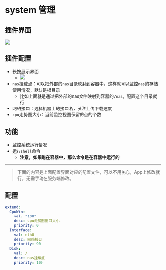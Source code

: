 # system 管理

## 插件界面
![](https://plugin.codeloverme.cn/system/all.png)

## 插件配置
- 长按展示界面
  - ![](https://plugin.codeloverme.cn/system/config.png)
- `nas`挂载点：可以把外部的`nas`目录映射到容器中，这样就可以监控`nas`的存储使用情况，默认是根目录
  - 比如上面就是通过把外部的nas文件映射到容器的`/nas`，配置这个目录就行
- 网络接口：选择机器上的接口名，关注上传下载速度
- `cpu`走势图大小：当前监控视图保留的点的个数


## 功能
- 监控系统运行情况
- 运`行shell`命令
  - **注意，如果跑在容器中，那么命令是在容器中运行的**


-------------------

> 下面的内容是上面配置界面对应的配置文件，可以不用关心，App上修改就行，无需手动在服务端修改。
## 配置
```yaml
extend:
  CpuWin:
    val: "100"
    desc: cpu走势图窗口大小
    priority: 0
  Interface:
    val: eth0
    desc: 网络接口
    priority: 90
  Disk:
    val: /
    desc: nas挂载点
    priority: 100

``` 


